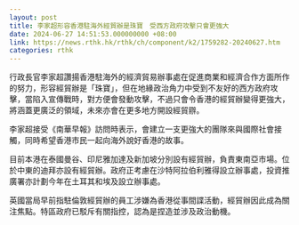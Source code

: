 ```yaml
---
layout: post
title: 李家超形容香港駐海外經貿辦是珠寶　受西方政府攻擊只會更強大
date: 2024-06-27 14:51:53.000000000 +08:00
link: https://news.rthk.hk/rthk/ch/component/k2/1759282-20240627.htm
categories: rthk
---
```


行政長官李家超讚揚香港駐海外的經濟貿易辦事處在促進商業和經濟合作方面所作的努力，形容經貿辦是「珠寶」，但在地緣政治角力中受到不友好的西方政府攻擊，當陷入宣傳戰時，對方便會發動攻擊，不過只會令香港的經貿辦變得更強大，將涵蓋更廣泛的領域，未來亦會在更多地方開設經貿辧。

李家超接受《南華早報》訪問時表示，會建立一支更強大的團隊來與國際社會接觸，同時希望香港市民一起向海外說好香港的故事。

目前本港在泰國曼谷、印尼雅加達及新加坡分別設有經貿辦，負責東南亞市場。位於中東的迪拜亦設有經貿辦。政府正考慮在沙特阿拉伯利雅得設立辦事處，投資推廣署亦計劃今年在土耳其和埃及設立辦事處。 

英國當局早前指駐倫敦經貿辦的員工涉嫌為香港從事間諜活動，經貿辦因此成為關注焦點。特區政府已駁斥有關指控，認為是捏造並涉及政治動機。
